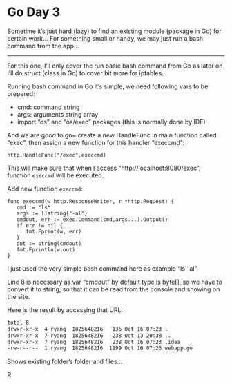 # Go Day 3


Sometime it’s just hard (lazy) to find an existing module (package in Go) for certain work… For something small or handy, we may just run a bash command from the app…

<!--more-->
- - - -

For this one, I’ll only cover the run basic bash command from Go as later on I’ll do struct (class in Go) to cover bit more for iptables.

Running bash command in Go it’s simple, we need following vars to be prepared:

- cmd: command string
- args: arguments string array
- import “os” and “os/exec” packages (this is normally done by IDE)

And we are good to go~ create a new HandleFunc in main function called “exec”, then assign a new function for this handler “execcmd”:

```golang
http.HandleFunc("/exec",execcmd)
```

This will make sure that when I access “http://localhost:8080/exec”, function `execcmd` will be executed.

Add new function `execcmd`:

```golang
func execcmd(w http.ResponseWriter, r *http.Request) {
   cmd := "ls"
   args := []string{"-al"}
   cmdout, err := exec.Command(cmd,args...).Output()
   if err != nil {
      fmt.Fprint(w, err)
   }
   out := string(cmdout)
   fmt.Fprintln(w,out)
}
```

I just used the very simple bash command here as example “ls -al”.

Line 8 is necessary as var “cmdout” by default type is byte[], so we have to convert it to string, so that it can be read from the console and showing on the site.

Here is the result by accessing that URL:

```bash
total 8
drwxr-xr-x  4 ryang  1825648216   136 Oct 16 07:23 .
drwxr-xr-x  7 ryang  1825648216   238 Oct 13 20:38 ..
drwxr-xr-x  7 ryang  1825648216   238 Oct 16 07:23 .idea
-rw-r--r--  1 ryang  1825648216  1199 Oct 16 07:23 webapp.go
```

Shows existing folder’s folder and files…

R
